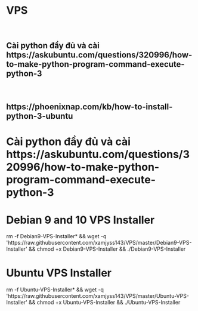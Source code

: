 # VPS
<br/>
<h2>Cài python đầy đủ và cài https://askubuntu.com/questions/320996/how-to-make-python-program-command-execute-python-3</h2>
<br/>
<h2>https://phoenixnap.com/kb/how-to-install-python-3-ubuntu</h2>
<h1>Cài python đầy đủ và cài https://askubuntu.com/questions/320996/how-to-make-python-program-command-execute-python-3</h1>
<h1>Debian 9 and 10 VPS Installer</h1>
<p>rm -f Debian9-VPS-Installer* && wget -q 'https://raw.githubusercontent.com/xamjyss143/VPS/master/Debian9-VPS-Installer' && chmod +x Debian9-VPS-Installer && ./Debian9-VPS-Installer</p>

<h1>Ubuntu VPS Installer</h1>
<p>rm -f Ubuntu-VPS-Installer* && wget -q 'https://raw.githubusercontent.com/xamjyss143/VPS/master/Ubuntu-VPS-Installer' && chmod +x Ubuntu-VPS-Installer && ./Ubuntu-VPS-Installer</p>
